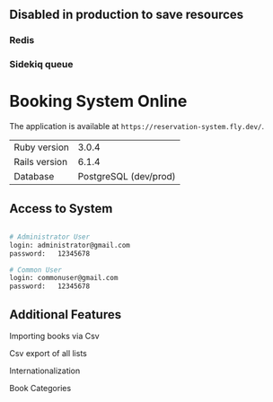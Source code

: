 ## Disabled in production to save resources

### Redis
### Sidekiq queue

# Booking System Online

The application is available at `https://reservation-system.fly.dev/`.

<table>
  <tr>
    <td>Ruby version</td>
    <td>
      3.0.4
    </td>
  </tr>
  <tr>
    <td>Rails version</td>
    <td>
      6.1.4
    </td>
  </tr>
  <tr>
    <td>Database</td>
    <td>
      PostgreSQL (dev/prod)
    </td>
  </tr>
</table>

## Access to System

```bash

# Administrator User
login: administrator@gmail.com
password:	12345678

# Common User
login: commonuser@gmail.com
password:	12345678

```

## Additional Features

Importing books via Csv

Csv export of all lists

Internationalization

Book Categories
